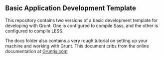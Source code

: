 ## Basic Application Development Template

This repository contains two versions of a  basic development template for developing with Grunt.  One is configured to compile Sass, and the other is
configured to compile LESS.

The docs folder also contains a very rough tutorial on setting up your machine and working with Grunt.
This document cribs from the online documentation at [Gruntjs.com](http://gruntjs.com)
